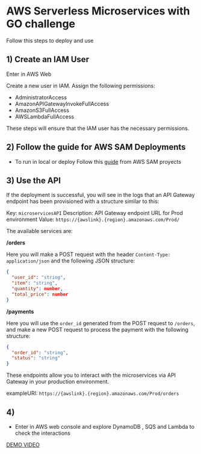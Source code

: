 # AWS Serverless Microservices with GO challenge

Follow this steps to deploy and use

## 1) Create an IAM User
Enter in AWS Web

Create a new user in IAM.
Assign the following permissions:
- AdministratorAccess
- AmazonAPIGatewayInvokeFullAccess
- AmazonS3FullAccess
- AWSLambdaFullAccess

These steps will ensure that the IAM user has the necessary permissions.



## 2) Follow the guide for AWS SAM Deployments

- To run in local or deploy Follow this [guide](./src/microservices/README.md) from AWS SAM proyects

## 3) Use the API

If the deployment is successful, you will see in the logs that an API Gateway endpoint has been provisioned with a structure similar to this:

Key: `microservicesAPI`
Description: API Gateway endpoint URL for Prod environment
Value: `https://{awslink}.{region}.amazonaws.com/Prod/`

The available services are:

**/orders**

Here you will make a POST request with the header `Content-Type: application/json` and the following JSON structure:

```json
{
  "user_id": "string",
  "item": "string",
  "quantity": number,
  "total_price": number
}
```

**/payments**

Here you will use the `order_id` generated from the POST request to `/orders`, and make a new POST request to process the payment with the following structure:

```json
{
  "order_id": "string",
  "status": "string"
}
```

These endpoints allow you to interact with the microservices via API Gateway in your production environment.

exampleURI: `https://{awslink}.{region}.amazonaws.com/Prod/orders`

## 4) 
- Enter in AWS web console and explore DynamoDB , SQS and Lambda to check the interactions
  
[DEMO VIDEO](https://drive.google.com/file/d/1UPOzAV-mneNAw2MktOMSUPXJ8J7CEjM2/view?usp=sharing)
